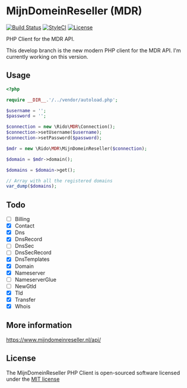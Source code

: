 # MijnDomeinReseller (MDR)

[![Build Status](https://travis-ci.org/Rido/MijnDomeinReseller.svg)](https://travis-ci.org/Rido/MijnDomeinReseller)
[![StyleCI](https://styleci.io/repos/50727782/shield)](https://styleci.io/repos/50727782)
[![License](https://poser.pugx.org/rido/mijndomeinreseller/license)](https://packagist.org/packages/rido/mijndomeinreseller)

PHP Client for the MDR API.

This develop branch is the new modern PHP client for the MDR API. I'm currently working on this version.

## Usage
```php
<?php

require __DIR__.'/../vendor/autoload.php';

$username = '';
$password = '';

$connection = new \Rido\MDR\Connection();
$connection->setUsername($username);
$connection->setPassword($password);

$mdr = new \Rido\MDR\MijnDomeinReseller($connection);

$domain = $mdr->domain();

$domains = $domain->get();

// Array with all the registered domains
var_dump($domains); 
```

## Todo
- [ ] Billing
- [x] Contact
- [x] Dns
- [x] DnsRecord
- [ ] DnsSec
- [ ] DnsSecRecord
- [x] DnsTemplates
- [x] Domain
- [x] Nameserver
- [ ] NameserverGlue
- [ ] NewGtld
- [x] Tld
- [x] Transfer
- [x] Whois

## More information
https://www.mijndomeinreseller.nl/api/

## License
The MijnDomeinReseller PHP Client is open-sourced software licensed under the [MIT license](http://opensource.org/licenses/MIT)
